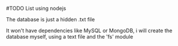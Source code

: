 #TODO List using nodejs

The database is just a hidden .txt file

It won't have dependencies like MySQL or MongoDB, i will create the database myself, using a text file and the 'fs' module
